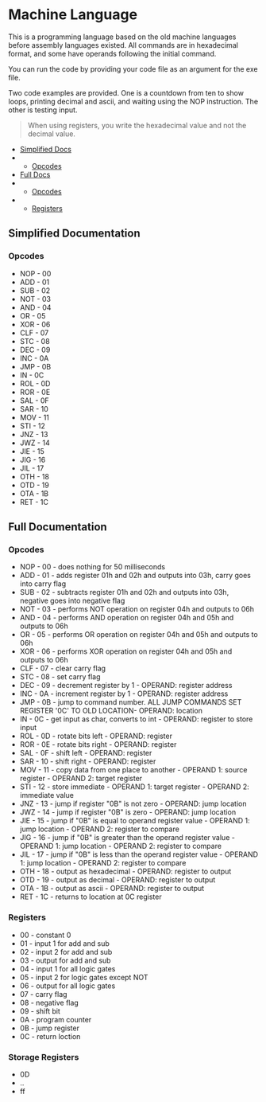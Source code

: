 # Machine Language
This is a programming language based on the old machine languages before assembly languages existed. All commands are in hexadecimal format, and some have operands following the initial command.

You can run the code by providing your code file as an argument for the exe file.

Two code examples are provided. One is a countdown from ten to show loops, printing decimal and ascii, and waiting using the NOP instruction. The other is testing input.

>When using registers, you write the hexadecimal value and not the decimal value.

- [Simplified Docs](#simplified-documentation)
- - [Opcodes](#opcodes)
- [Full Docs](#full-documentation)
- - [Opcodes](#opcodes-1)
- - [Registers](#registers)


## Simplified Documentation
### Opcodes
- NOP - 00
- ADD - 01
- SUB - 02
- NOT - 03
- AND - 04
- OR  - 05
- XOR - 06
- CLF - 07
- STC - 08
- DEC - 09
- INC - 0A
- JMP - 0B
- IN  - 0C
- ROL - 0D
- ROR - 0E
- SAL - 0F
- SAR - 10
- MOV - 11
- STI - 12
- JNZ - 13
- JWZ - 14
- JIE - 15
- JIG - 16
- JIL - 17
- OTH - 18
- OTD - 19
- OTA - 1B
- RET - 1C

## Full Documentation
### Opcodes
- NOP - 00 - does nothing for 50 milliseconds
- ADD - 01 - adds register 01h and 02h and outputs into 03h, carry goes into carry flag
- SUB - 02 - subtracts register 01h and 02h and outputs into 03h, negative goes into negative flag
- NOT - 03 - performs NOT operation on register 04h  and outputs to 06h
- AND - 04 - performs AND operation on register 04h and 05h and outputs to 06h
- OR  - 05 - performs OR operation on register 04h and 05h and outputs to 06h
- XOR - 06 - performs XOR operation on register 04h and 05h and outputs to 06h
- CLF - 07 - clear carry flag
- STC - 08 - set carry flag
- DEC - 09 - decrement register by 1 - OPERAND: register address
- INC - 0A - increment register by 1 - OPERAND: register address
- JMP - 0B - jump to command number. ALL JUMP COMMANDS SET REGISTER '0C' TO OLD LOCATION- OPERAND: location
- IN  - 0C - get input as char, converts to int - OPERAND: register to store input
- ROL - 0D - rotate bits left - OPERAND: register
- ROR - 0E - rotate bits right - OPERAND: register
- SAL - 0F - shift left - OPERAND: register
- SAR - 10 - shift right - OPERAND: register
- MOV - 11 - copy data from one place to another - OPERAND 1: source register - OPERAND 2: target register
- STI - 12 - store immediate - OPERAND 1: target register - OPERAND 2: immediate value
- JNZ - 13 - jump if register "0B" is not zero - OPERAND: jump location
- JWZ - 14 - jump if register "0B" is zero - OPERAND: jump location
- JIE - 15 - jump if "0B" is equal to operand register value - OPERAND 1: jump location - OPERAND 2: register to compare
- JIG - 16 - jump if "0B" is greater than the operand register value - OPERAND 1: jump location - OPERAND 2: register to compare
- JIL - 17 - jump if "0B" is less than the operand register value - OPERAND 1: jump location - OPERAND 2: register to compare
- OTH - 18 - output as hexadecimal - OPERAND: register to output
- OTD - 19 - output as decimal - OPERAND: register to output
- OTA - 1B - output as ascii - OPERAND: register to output
- RET - 1C - returns to location at 0C register

### Registers
- 00 - constant 0
- 01 - input 1 for add and sub
- 02 - input 2 for add and sub
- 03 - output for add and sub
- 04 - input 1 for all logic gates
- 05 - input 2 for logic gates except NOT
- 06 - output for all logic gates
- 07 - carry flag
- 08 - negative flag 
- 09 - shift bit
- 0A - program counter
- 0B - jump register
- 0C - return loction

### Storage Registers
- 0D
- ..
- ff
